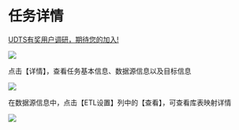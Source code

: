 # 任务详情

[UDTS有奖用户调研，期待您的加入!](https://www.ucloud.cn/site/survey/survey.html?id=63)

![](http://udts-doc.cn-bj.ufileos.com/integration/getConfig001.png)

点击【详情】，查看任务基本信息、数据源信息以及目标信息

![](http://udts-doc.cn-bj.ufileos.com/integration/getConfig002.png)

在数据源信息中，点击【ETL设置】列中的【查看】，可查看库表映射详情

![](http://udts-doc.cn-bj.ufileos.com/integration/getConfig003.png)
